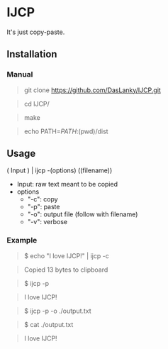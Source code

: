 # IJCP
It's just copy-paste.

## Installation

### Manual

> git clone https://github.com/DasLanky/IJCP.git

> cd IJCP/

> make

> echo PATH=$PATH:$(pwd)/dist

##  Usage

( Input ) | ijcp -(options) ((filename))

- Input: raw text meant to be copied
- options
  - "-c": copy
  - "-p": paste
  - "-o": output file (follow with filename)
  - "-v": verbose

### Example

> $ echo "I love IJCP!" | ijcp -c

> Copied 13 bytes to clipboard

> $ ijcp -p

> I love IJCP!

> $ ijcp -p -o ./output.txt

> $ cat ./output.txt

> I love IJCP!
